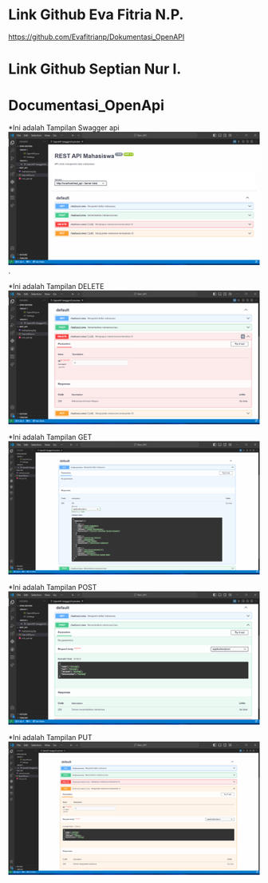 # Link Github Eva Fitria N.P.
https://github.com/Evafitrianp/Dokumentasi_OpenAPI
# Link Github Septian Nur I.



# Documentasi_OpenApi

*Ini adalah Tampilan Swagger api
![](https://github.com/septiisdayanna/Documentasi_OpenApi/blob/f4565c8e371c65de0b85b097c8866fd0065d3805/Dokumentasi%20API.png).

*Ini adalah Tampilan DELETE
![](https://github.com/septiisdayanna/Documentasi_OpenApi/blob/f4565c8e371c65de0b85b097c8866fd0065d3805/Dokumentasi%20Bagian%20'DELETE'.png)

*Ini adalah Tampilan GET
![](https://github.com/septiisdayanna/Documentasi_OpenApi/blob/f4565c8e371c65de0b85b097c8866fd0065d3805/Dokumentasi%20Bagian%20'GET'.png)

*Ini adalah Tampilan POST
![](https://github.com/septiisdayanna/Documentasi_OpenApi/blob/f4565c8e371c65de0b85b097c8866fd0065d3805/Dokumentasi%20Bagian%20'POST'.png)

*Ini adalah Tampilan PUT
![](https://github.com/septiisdayanna/Documentasi_OpenApi/blob/f4565c8e371c65de0b85b097c8866fd0065d3805/Dokumentasi%20Bagian%20'PUT'.png)
